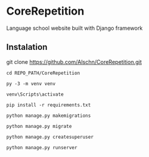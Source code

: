 # CoreRepetition
Language school website built with Django framework

## Instalation

git clone https://github.com/Alschn/CoreRepetition.git  

    cd REPO_PATH/CoreRepetition  

    py -3 -m venv venv  

    venv\Scripts\activate  

    pip install -r requirements.txt  

    python manage.py makemigrations  

    python manage.py migrate  

    python manage.py createsuperuser  

    python manage.py runserver  